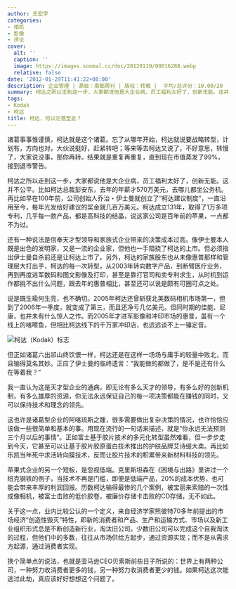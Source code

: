 ```yaml
---
author: 王宏宇
categories:
- 相机
- 影像
- 评论
cover:
  alt: ''
  caption: ''
  image: https://images.soomal.cc/doc/20120119/00016288.webp
  relative: false
date: '2012-01-29T11:41:22+08:00'
description: 企业管理 | 源自：南都周刊 | 版权：转载 |  平均/总评分：10.00/20
summary: 柯达之所以走到这一步，大家都说他是大企业病，员工福利太好了，创新无能。这并不公平。比如柯达总裁彭安东，去年的年薪才570万美元，去哪儿都坐公务机。再比如早在100年前，公司创始人乔治・伊士曼就创立了“柯达建议制度”，一直沿用至今，每年光发给好建议的奖金就几百万美元。柯达成立131年，取得了1万多项专利，几乎每一款产品，都是高科技的结晶……
tags:
- Kodak
- 柯达
title: 柯达，何以沦落至此？
---
```


诸葛事事惟谨慎，柯达就是这个诸葛。忘了从哪年开始，柯达就说要战略转型，计划有，方向也对，大伙说挺好，赶紧转吧；等来等去柯达又说了，不好意思，转慢了，大家说没事，那你再转。结果就是重复再重复，直到现在市值蒸发了99%，接到退市警告。

柯达之所以走到这一步，大家都说他是大企业病，员工福利太好了，创新无能。这并不公平。比如柯达总裁彭安东，去年的年薪才570万美元，去哪儿都坐公务机。再比如早在100年前，公司创始人乔治・伊士曼就创立了“柯达建议制度”，一直沿用至今，每年光发给好建议的奖金就几百万美元。柯达成立131年，取得了1万多项专利，几乎每一款产品，都是高科技的结晶，说这家公司是百年前的苹果，一点都不为过。

还有一种说法是信奉天才型领导和家族式企业带来的决策成本过高。像伊士曼本人既是出色的发明家，又是一流的企业家，但他也一手阻挠了柯达的上市。但必须指出伊士曼自杀前还是让柯达上市了。另外，柯达的家族股东也从未像惠普那样和管理层大打出手，柯达的每一次转型，从2003年转向数字产品，到断臂医疗业务，再到再度进军数码和图文影像及打印，甚至是靠打官司和卖专利求生，从时机到运作都挑不出什么问题，跟去年的惠普相比，甚至还可以说是颇有可圈可点之处。

说是既生瑜何生亮，也不确切。2005年柯达还曾斩获北美数码相机市场第一，但到了2006年一季度，就变成了第三，而且还净亏几亿美元。但同时期的佳能、尼康，也并未有什么惊人之作。而2005年才进军影像和冲印市场的惠普，虽有一个线上的喀嚓鱼，但相比柯达线下的千万家冲印店，也远远谈不上一锤定音。

![柯达（Kodak）标志](https://images.soomal.cc/doc/20120119/00016288.webp)





但正如诸葛六出祁山终饮恨一样，柯达还是在这样一场场与庸手的较量中败北，而且输得莫名其妙。正应了伊士曼的临终遗言：“我能做的都做了，是不是还有什么在等着我？”

我一直认为这是天才型企业的通病，即无论有多么天才的领导，有多么好的创新机制，有多么雄厚的资源，你无法永远保证自己的每一项决策都能在赚钱的同时，又可以保持技术和理念的领先。

这也许是诸葛型企业的阿喀琉斯之踵，很多需要做出复杂决策的情况，也许恰恰应该做一些很简单和基本的事。用现在流行的一句话来描述，就是“你永远无法预测三个月以后的事情”。正如富士基于胶片技术的多元化转型虽然难看，但一步步走到今天，它甚至可以让基于胶片胶原蛋白技术推出的护肤品牌艾诗缇大卖。再比如乐凯当年死中求活转向膜技术，反而让胶片技术的积累带来新材料科技的领先。

苹果式企业的另一个短板，是忽视低端。克里斯坦森在《困境与出路》里讲过一个纽克钢铁的例子，当技术不再是门槛，即便是低端产品，20%的成本优势，也可能会带来丰厚的利润回报。历数柯达输得最惨的几个案例，被宝丽来索赔的一次性成像相机，被富士击败的低价胶卷，被廉价存储卡击败的CD存储，无不如此。

关于这一点，业内比较公认的一个定义，来自经济学家熊彼特70多年前提出的市场经济“创造性毁灭”特性，即新的消费者和产品、生产和运输方式、市场以及新工业组织形式总是不断创造新行业，淘汰旧公司。少数旧公司可以完成这个自我淘汰的过程，但他们中的多数，往往从市场供给方起步，通过资源实现；而不是从需求方起源，通过消费者实现。

换个简单点的说法，也就是亚马逊CEO贝索斯前些日子所说的：世界上有两种公司，一种努力收消费者更多的钱，另一种努力收消费者更少的钱。如果柯达这次能逃过此劫，真应该好好想想这个问题了。